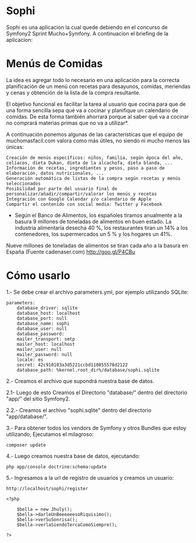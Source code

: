 Sophi
=====

Sophi es una aplicacion la cual quede debiendo en el concurso de Symfony2 Sprint Mucho+Symfony. A continuacion el briefing de la aplicacion:

Menús de Comidas
================

La idea es agregar todo lo necesario en una aplicación para la correcta planificación de un menú con recetas para desayunos, comidas, meriendas y cenas y obtención de la lista de la compra resultante.

El objetivo funcional es facilitar la tarea al usuario que cocina para que de una forma sencilla sepa qué va a cocinar y planifique un calendario de comidas. De esta forma también ahorrará porque al saber qué va a cocinar no comprará materias primas que no va a utilizar*.

A continuación ponemos algunas de las características que el equipo de muchomasfacil.com valora como más útiles, no siendo ni mucho menos las únicas:

    Creación de menús específicos: niños, familia, según época del año, celíacos, dieta Dukan, dieta de la alcachofa, dieta blanda, ...
    Información de recetas, ingredientes y pesos, paso a paso de elaboración, datos nutricionales, ...
    Generación automática de listas de la compra según recetas y menús seleccionados
    Posibilidad por parte del usuario final de personalizar/añadir/compartir/valorar los menús y recetas
    Integración con Google Calendar y/o calendario de Apple
    Compartir el contenido con social media: Twitter y Facebook

* Según el Banco de Alimentos, los españoles tiramos anualmente a la basura 9 millones de toneladas de alimentos en buen estado. La industria alimentaria desecha 40 %, los restaurantes tiran un 14% a los contenedores, los supermercados un 5 % y los hogares un 41%.

Nueve millones de toneladas de alimentos se tiran cada año a la basura en España (Fuente cadenaser.com) http://goo.gl/P4CBu

Cómo usarlo
===========

1.- Se debe crear el archivo parameters.yml, por ejemplo utilizando SQLite:

    parameters:
        database_driver: sqlite
        database_host: localhost
        database_port: null
        database_name: sophi
        database_user: null
        database_password: 
        mailer_transport: smtp
        mailer_host: localhost
        mailer_user: null
        mailer_password: null
        locale: es
        secret: 42c910103a3d5221ccbd110855578d2122
        database_path: %kernel.root_dir%/database/sophi.sqlite
        
2.- Creamos el archivo que supondrá nuestra base de datos.

2.1- Luego de esto Creamos el Directorio "database/" dentro del directorio "app/" del sitio Symfony2.

2.2.- Creamos el archivo "sophi.sqlite" dentro del directorio "app/database/".

3.- Para obtener todos los vendors de Symfony y otros Bundles que estoy utilizando, Ejecutamos el milagroso:

    composer update

4.- Luego creamos nuestra base de datos, ejecutando:

    php app/console doctrine:schema:update

5.- Ingresamos a la url de registro de usuarios y creamos un usuario:
    
    http://localhost/sophi/register

    <?php
    
        $bella = new Jhuly();
        $bella->darleUnBeeeeeesoRiquisimo();
        $bella->verSuSonrisa();
        $bella->verlaSiendoTercaComoSiempre();
    
    ?>
